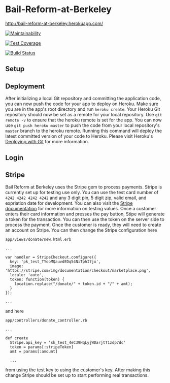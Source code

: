# Bail-Reform-at-Berkeley
http://bail-reform-at-berkeley.herokuapp.com/

 [![Maintainability](https://api.codeclimate.com/v1/badges/e8e59eb80fcda394fd99/maintainability)](https://codeclimate.com/github/ariknny/Bail-Reform-at-Berkeley/maintainability)

 [![Test Coverage](https://api.codeclimate.com/v1/badges/e8e59eb80fcda394fd99/test_coverage)](https://codeclimate.com/github/ariknny/Bail-Reform-at-Berkeley/test_coverage)

 [![Build Status](https://travis-ci.com/ariknny/bail-reform-at-berkeley.svg?branch=master)](https://travis-ci.com/ariknny/bail-reform-at-berkeley.svg?branch=master)

## Setup

## Deployment
After initializing a local Git repository and committing the application code, you can now push the code for your app to deploy on Heroku. Make sure you are in the app's root directory and run ```heroku create```. Your Heroku Git repository should now be set as a remote for your local repository. Use ```git remote -v``` to ensure that the heroku remote is set for the app. 
You can now use ```git push heroku master``` to push the code from your local repository's ```master``` branch to the heroku remote. Running this command will deploy the latest committed version of your code to Heroku. Please visit Heroku's [Deploying with Git](https://devcenter.heroku.com/articles/git) for more information. 
## Login

## Stripe
Bail Reform at Berkeley uses the Stripe gem to process payments.  Stripe is currently set up for testing use only.  You can use the test card number of `4242 4242 4242 4242` and any 3 digit pin, 5 digit zip, valid email, and expriation date for development.  You can also visit the [Stripe documentation](https://stripe.com/docs/api) for more information on testing values.  Once a customer enters their card information and presses the pay button, Stipe will generate a token for the transaction.  You can then use the token on the server side to process the payment.  Once the customer is ready, they will need to create an account on Stripe.  You can then change the Stripe configuration here

```
app/views/donate/new.html.erb

...

var handler = StripeCheckout.configure({
  key: 'pk_test_TYooMQauvdEDq54NiTphI7jx',
  image: 'https://stripe.com/img/documentation/checkout/marketplace.png',
  locale: 'auto',
  token: function(token) {
    location.replace("/donate/" + token.id + "/" + amt);
  }
});

...
```

and here

```
app/controllers/donate_controller.rb

...

def create
  Stripe.api_key = 'sk_test_4eC39HqLyjWDarjtT1zdp7dc'
  token = params[:stripeToken]
  amt = params[:amount]
  
  ...
```

from using the test key to using the customer's key.  After making this change Stripe should be set up to start performing real transactions.
